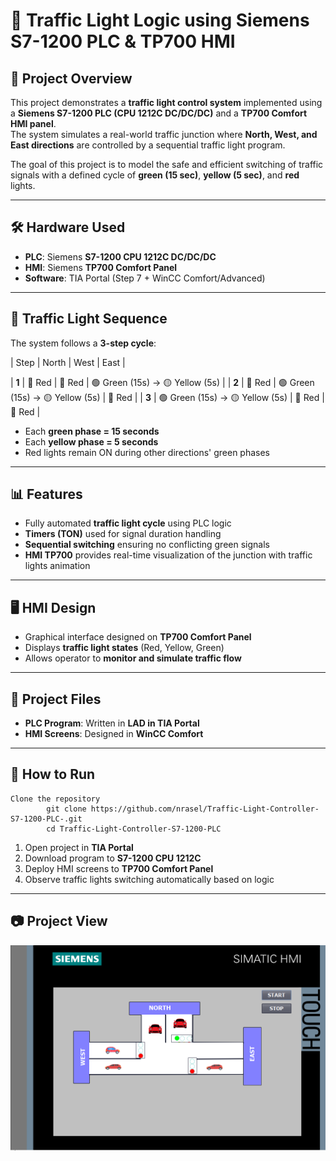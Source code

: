 # 🚦 Traffic Light Logic using Siemens S7-1200 PLC & TP700 HMI

## 📌 Project Overview
This project demonstrates a **traffic light control system** implemented using a **Siemens S7-1200 PLC (CPU 1212C DC/DC/DC)** and a **TP700 Comfort HMI panel**.  
The system simulates a real-world traffic junction where **North, West, and East directions** are controlled by a sequential traffic light program.

The goal of this project is to model the safe and efficient switching of traffic signals with a defined cycle of **green (15 sec)**, **yellow (5 sec)**, and **red** lights.

---

## 🛠 Hardware Used
- **PLC**: Siemens **S7-1200 CPU 1212C DC/DC/DC**  
- **HMI**: Siemens **TP700 Comfort Panel**  
- **Software**: TIA Portal (Step 7 + WinCC Comfort/Advanced)  

---

## 🔄 Traffic Light Sequence
The system follows a **3-step cycle**:

| Step | North | West | East |

| **1** | 🔴 Red | 🔴 Red | 🟢 Green (15s) → 🟡 Yellow (5s) |
| **2** | 🔴 Red | 🟢 Green (15s) → 🟡 Yellow (5s) | 🔴 Red |
| **3** | 🟢 Green (15s) → 🟡 Yellow (5s) | 🔴 Red | 🔴 Red |

- Each **green phase = 15 seconds**  
- Each **yellow phase = 5 seconds**  
- Red lights remain ON during other directions' green phases  

---

## 📊 Features
- Fully automated **traffic light cycle** using PLC logic  
- **Timers (TON)** used for signal duration handling  
- **Sequential switching** ensuring no conflicting green signals  
- **HMI TP700** provides real-time visualization of the junction with traffic lights animation  

---

## 🖥 HMI Design
- Graphical interface designed on **TP700 Comfort Panel**  
- Displays **traffic light states** (Red, Yellow, Green)  
- Allows operator to **monitor and simulate traffic flow**  

---

## 📂 Project Files
- **PLC Program**: Written in **LAD in TIA Portal**  
- **HMI Screens**: Designed in **WinCC Comfort**  

---

## 🚀 How to Run
    Clone the repository
            git clone https://github.com/nrasel/Traffic-Light-Controller-S7-1200-PLC-.git
            cd Traffic-Light-Controller-S7-1200-PLC
1. Open project in **TIA Portal**  
2. Download program to **S7-1200 CPU 1212C**  
3. Deploy HMI screens to **TP700 Comfort Panel**  
4. Observe traffic lights switching automatically based on logic

---

## 📷 Project View
![Traffic Light Interface](https://github.com/nrasel/Traffic-Light-Controller-S7-1200-PLC-/blob/94b85c9b68ba0877c091dba11bfa56e175933fa2/View%20Of%20the%20Project.PNG)


